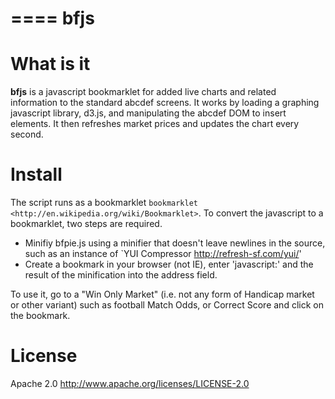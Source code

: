 ====
bfjs
====

What is it
==========

**bfjs** is a javascript bookmarklet for added live charts and related information to the 
standard abcdef screens.  It works by loading a graphing javascript library, d3.js, and 
manipulating the abcdef DOM to insert elements.  It then refreshes market prices and 
updates the chart every second.

Install
=======

The script runs as a bookmarklet `bookmarklet <http://en.wikipedia.org/wiki/Bookmarklet>`.
To convert the javascript to a bookmarklet, two steps are required.
  * Minifiy bfpie.js using a minifier that doesn't leave newlines in the source, such as
an instance of  `YUI Compressor <http://refresh-sf.com/yui/>'
  * Create a bookmark in your browser (not IE), enter 'javascript:' and the result
of the minification into the address field.

To use it, go to a "Win Only Market" (i.e. not any form of Handicap market or other
variant) such as football Match Odds, or Correct Score and click on the bookmark.

License
=======

Apache 2.0
http://www.apache.org/licenses/LICENSE-2.0


